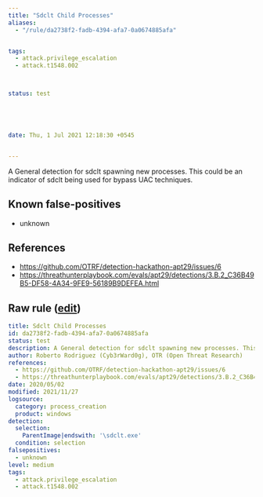 ```yaml
---
title: "Sdclt Child Processes"
aliases:
  - "/rule/da2738f2-fadb-4394-afa7-0a0674885afa"


tags:
  - attack.privilege_escalation
  - attack.t1548.002



status: test





date: Thu, 1 Jul 2021 12:18:30 +0545


---
```


A General detection for sdclt spawning new processes. This could be an indicator of sdclt being used for bypass UAC techniques.

<!--more-->


## Known false-positives

* unknown



## References

* https://github.com/OTRF/detection-hackathon-apt29/issues/6
* https://threathunterplaybook.com/evals/apt29/detections/3.B.2_C36B49B5-DF58-4A34-9FE9-56189B9DEFEA.html


## Raw rule ([edit](https://github.com/SigmaHQ/sigma/edit/master/rules/windows/process_creation/proc_creation_win_sdclt_child_process.yml))
```yaml
title: Sdclt Child Processes
id: da2738f2-fadb-4394-afa7-0a0674885afa
status: test
description: A General detection for sdclt spawning new processes. This could be an indicator of sdclt being used for bypass UAC techniques.
author: Roberto Rodriguez (Cyb3rWard0g), OTR (Open Threat Research)
references:
  - https://github.com/OTRF/detection-hackathon-apt29/issues/6
  - https://threathunterplaybook.com/evals/apt29/detections/3.B.2_C36B49B5-DF58-4A34-9FE9-56189B9DEFEA.html
date: 2020/05/02
modified: 2021/11/27
logsource:
  category: process_creation
  product: windows
detection:
  selection:
    ParentImage|endswith: '\sdclt.exe'
  condition: selection
falsepositives:
  - unknown
level: medium
tags:
  - attack.privilege_escalation
  - attack.t1548.002

```
